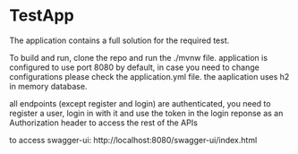# TestApp

The application contains a full solution for the required test.

To build and run, clone the repo and run the ./mvnw file.
application is configured to use port 8080 by default, in case you need to change configurations please check the application.yml file.
the aaplication uses h2 in memory database.

all endpoints (except register and login) are authenticated, you need to register a user, login in with it and use the token in the login reponse as an Authorization header to access the rest of the APIs

to access swagger-ui:
http://localhost:8080/swagger-ui/index.html
